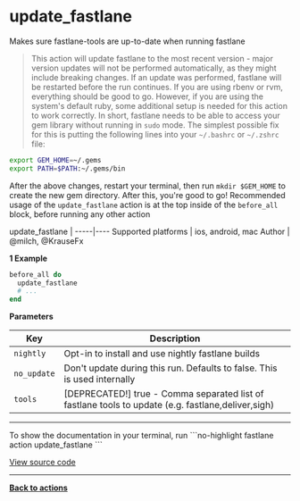 # update_fastlane


Makes sure fastlane-tools are up-to-date when running fastlane




> This action will update fastlane to the most recent version - major version updates will not be performed automatically, as they might include breaking changes. If an update was performed, fastlane will be restarted before the run continues.
If you are using rbenv or rvm, everything should be good to go. However, if you are using the system's default ruby, some additional setup is needed for this action to work correctly. In short, fastlane needs to be able to access your gem library without running in `sudo` mode.
The simplest possible fix for this is putting the following lines into your `~/.bashrc` or `~/.zshrc` file:
```bash
export GEM_HOME=~/.gems
export PATH=$PATH:~/.gems/bin
```
After the above changes, restart your terminal, then run `mkdir $GEM_HOME` to create the new gem directory. After this, you're good to go!
Recommended usage of the `update_fastlane` action is at the top inside of the `before_all` block, before running any other action


update_fastlane |
-----|----
Supported platforms | ios, android, mac
Author | @milch, @KrauseFx



**1 Example**

```ruby
before_all do
  update_fastlane
  # ...
end
```





**Parameters**

Key | Description
----|------------
  `nightly` | Opt-in to install and use nightly fastlane builds
  `no_update` | Don't update during this run. Defaults to false. This is used internally
  `tools` | [DEPRECATED!] true - Comma separated list of fastlane tools to update (e.g. fastlane,deliver,sigh)




<hr />
To show the documentation in your terminal, run
```no-highlight
fastlane action update_fastlane
```

<a href="https://github.com/fastlane/fastlane/blob/master/fastlane/lib/fastlane/actions/update_fastlane.rb" target="_blank">View source code</a>

<hr />

<a href="/actions"><b>Back to actions</b></a>
